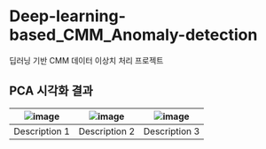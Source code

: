 # Deep-learning-based_CMM_Anomaly-detection
딥러닝 기반 CMM 데이터 이상치 처리 프로젝트


## PCA 시각화 결과
| ![image](https://github.com/Prcnsi/Deep-learning-based_CMM_Defect-detection/assets/86015194/7a87a33f-094a-430e-b931-3c93f040561a)| ![image](https://github.com/Prcnsi/Deep-learning-based_CMM_Defect-detection/assets/86015194/32dec6cc-f670-4be6-9064-065ef208b914) | ![image](https://github.com/Prcnsi/Deep-learning-based_CMM_Defect-detection/assets/86015194/0a1dbe9a-7515-4056-a91d-e7cbbfbf476b) |
|:-----------------------------------:|:-----------------------------------:|:-----------------------------------:|
| Description 1                      | Description 2                      | Description 3                      |
